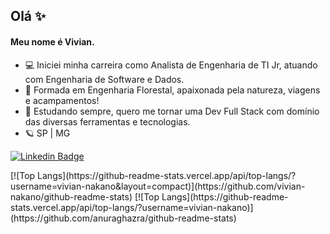 ## Olá ✨

#### Meu nome é Vivian.

- 💻 Iniciei minha carreira como Analista de Engenharia de TI Jr, atuando com Engenharia de Software e Dados.
- 🌱 Formada em Engenharia Florestal, apaixonada pela natureza, viagens e acampamentos!
- 🎲 Estudando sempre, quero me tornar uma Dev Full Stack com domínio das diversas ferramentas e tecnologias.
- 🪐 SP | MG

[![Linkedin Badge](https://img.shields.io/badge/-LinkedIn-blue?style=flat-square&logo=Linkedin&logoColor=white&link=https://www.linkedin.com/in/vivian-nakano/)](https://www.linkedin.com/in/vivian-nakano/)

<!--[![Anurag's GitHub stats](https://github-readme-stats.vercel.app/api?username=vivian-nakano)](https://github.com/anuraghazra/github-readme-stats)--!>

[![Top Langs](https://github-readme-stats.vercel.app/api/top-langs/?username=vivian-nakano&layout=compact)](https://github.com/vivian-nakano/github-readme-stats)

[![Top Langs](https://github-readme-stats.vercel.app/api/top-langs/?username=vivian-nakano)](https://github.com/anuraghazra/github-readme-stats)
